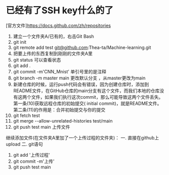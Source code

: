 # 已经有了SSH key什么的了
[官方文件]https://docs.github.com/zh/repositories
1. 建立一个文件夹A/已有的，右击Git Bash
2. git init
3.  git remote add test git@github.com:Thea-ta/Machine-learning.git
4.  把要上传的东西复制到刚刚的文件夹A里
5.  git status 可以查看状态
6. git add .
7. git commit -m'CNN_Mnist' 单引号里的是注释
8. git branch -m master main 更改默认分支 ，从master更改为main
9. 新建仓库的时候，运行push代码会有错误，因为创建仓库时，添加到README文件，在GitHub仓库的main分支有这个文件，而我们本地的仓库没有这两个文件，如果我们执行这次commit，那么可能导致这两个文件丢失。第一条(10)获取远程仓库的初始提交( initial commit)，就是README文件。  第二条(11)的作用是：合并初始提交与你的提交
10. git fetch test
11. git merge --allow-unrelated-histories test/main
12. git push test main 上传文件

继续添加文件(在文件夹A里加了一个上传过程的文件夹)：
一. 直接在github上upload
二. git语句
1.  git add '上传过程'
2.  git commit -m'上传'
3.  git push test main

